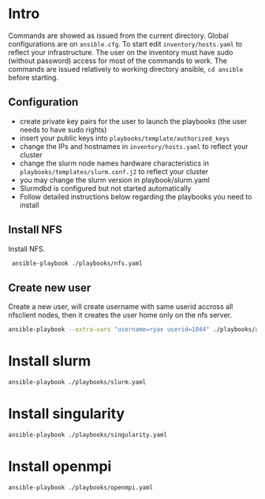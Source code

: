 
# Intro

Commands are showed as issued from the current directory.
Global configurations are on `ansible.cfg`. To start
edit `inventory/hosts.yaml` to reflect your infrastructure.
The user on the inventory must have sudo (without password)
access for most of the commands to work. The commands are 
issued relatively  to working directory ansible, `cd ansible`
before starting.

## Configuration

* create private key pairs for the user to launch the playbooks (the user needs to have sudo rights)
* insert your public keys into `playbooks/template/authorized_keys`
* change the IPs and hostnames in `inventory/hosts.yaml` to reflect your cluster
* change the slurm node names hardware characteristics in `playbooks/templates/slurm.conf.j2` to reflect your cluster
* you may change the slurm version in playbook/slurm.yaml
* Slurmdbd is configured but not started automatically
* Follow detailed instructions below regarding the playbooks you need to install

## Install NFS

Install NFS.

```sh
 ansible-playbook ./playbooks/nfs.yaml
```

## Create new user

Create a new user, will create username with same userid accross all
nfsclient nodes, then it creates the user home only on the nfs server.

```sh
ansible-playbook --extra-vars "username=ryax userid=1044" ./playbooks/add-user.yaml
```

# Install slurm

```sh
ansible-playbook ./playbooks/slurm.yaml
```

# Install singularity

```sh
ansible-playbook ./playbooks/singularity.yaml
```

# Install openmpi

```sh
ansible-playbook ./playbooks/openmpi.yaml
```
